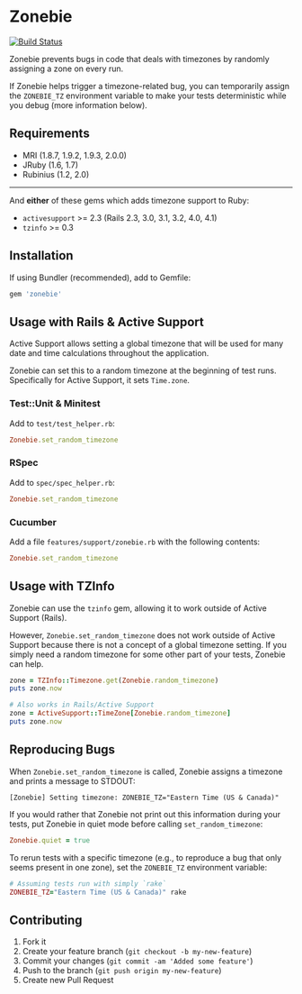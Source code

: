 # Zonebie

[![Build Status](https://secure.travis-ci.org/alindeman/zonebie.png)](http://travis-ci.org/alindeman/zonebie)

Zonebie prevents bugs in code that deals with timezones by randomly assigning a
zone on every run.

If Zonebie helps trigger a timezone-related bug, you can temporarily assign the
`ZONEBIE_TZ` environment variable to make your tests deterministic while you
debug (more information below).

## Requirements

* MRI (1.8.7, 1.9.2, 1.9.3, 2.0.0)
* JRuby (1.6, 1.7)
* Rubinius (1.2, 2.0)

***

And **either** of these gems which adds timezone support to Ruby:

* `activesupport` >= 2.3 (Rails 2.3, 3.0, 3.1, 3.2, 4.0, 4.1)
* `tzinfo` >= 0.3

## Installation

If using Bundler (recommended), add to Gemfile:

````ruby
gem 'zonebie'
````

## Usage with Rails & Active Support

Active Support allows setting a global timezone that will be used for many date
and time calculations throughout the application.

Zonebie can set this to a random timezone at the beginning of test runs.
Specifically for Active Support, it sets `Time.zone`.

### Test::Unit & Minitest

Add to `test/test_helper.rb`:

```ruby
Zonebie.set_random_timezone
```

### RSpec

Add to `spec/spec_helper.rb`:

```ruby
Zonebie.set_random_timezone
```

### Cucumber

Add a file `features/support/zonebie.rb` with the following contents:

```ruby
Zonebie.set_random_timezone
```

## Usage with TZInfo

Zonebie can use the `tzinfo` gem, allowing it to work outside of Active Support
(Rails).

However, `Zonebie.set_random_timezone` does not work outside of Active Support
because there is not a concept of a global timezone setting. If you simply need
a random timezone for some other part of your tests, Zonebie can help.

```ruby
zone = TZInfo::Timezone.get(Zonebie.random_timezone)
puts zone.now

# Also works in Rails/Active Support
zone = ActiveSupport::TimeZone[Zonebie.random_timezone]
puts zone.now
```

## Reproducing Bugs

When `Zonebie.set_random_timezone` is called, Zonebie assigns a timezone and
prints a message to STDOUT:

```
[Zonebie] Setting timezone: ZONEBIE_TZ="Eastern Time (US & Canada)"
```

If you would rather that Zonebie not print out this information during your
tests, put Zonebie in quiet mode before calling `set_random_timezone`:

```ruby
Zonebie.quiet = true
```

To rerun tests with a specific timezone (e.g., to reproduce a bug that only
seems present in one zone), set the `ZONEBIE_TZ` environment variable:

```ruby
# Assuming tests run with simply `rake`
ZONEBIE_TZ="Eastern Time (US & Canada)" rake
```

## Contributing

1. Fork it
2. Create your feature branch (`git checkout -b my-new-feature`)
3. Commit your changes (`git commit -am 'Added some feature'`)
4. Push to the branch (`git push origin my-new-feature`)
5. Create new Pull Request
